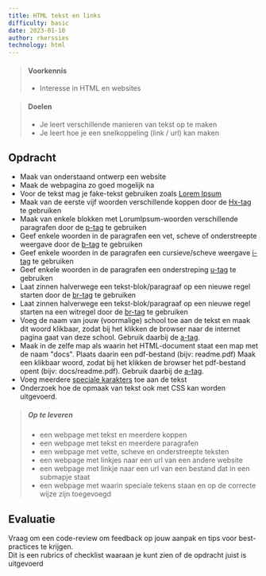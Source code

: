 ```yaml
---
title: HTML tekst en links
difficulty: basic
date: 2023-01-10
author: rkerssies
technology: html
---
```


> #### Voorkennis
> * Interesse in HTML en websites

> #### Doelen
> * Je leert verschillende manieren van tekst op te maken
> * Je leert hoe je een snelkoppeling (link / url) kan maken


## Opdracht
* Maak van onderstaand ontwerp een website
* Maak de webpagina zo goed mogelijk na
* Voor de tekst mag je fake-tekst gebruiken zoals [Lorem Ipsum](https://www.lipsum.com/)
* Maak van de eerste vijf woorden verschillende koppen door de [Hx-tag](https://www.w3schools.com/html/html_headings.asp) te gebruiken
* Maak van enkele blokken met LorumIpsum-woorden verschillende paragrafen door de [p-tag](https://www.w3schools.com/html/html_paragraphs.asp) te gebruiken
* Geef enkele woorden in de paragrafen een vet, scheve of onderstreepte weergave door de [b-tag](https://www.w3schools.com/tags/tag_b.asp) te gebruiken
* Geef enkele woorden in de paragrafen een cursieve/scheve weergave  [i-tag](https://www.w3schools.com/tags/tag_i.asp) te gebruiken
* Geef enkele woorden in de paragrafen een onderstreping  [u-tag](https://www.w3schools.com/tags/tag_u.asp) te gebruiken
* Laat zinnen halverwege een tekst-blok/paragraaf op een nieuwe regel starten door de [br-tag](https://www.w3schools.com/tags/tag_br.asp) te gebruiken
* Laat zinnen halverwege een tekst-blok/paragraaf op een nieuwe regel starten na een witregel door de [br-tag](https://www.w3schools.com/tags/tag_br.asp) te gebruiken
* Voeg de naam van jouw (voormalige) school toe aan de tekst en maak dit woord klikbaar, zodat bij het klikken de browser naar de internet pagina gaat van deze school. 
Gebruik daarbij de [a-tag](https://www.w3schools.com/tags/tag_a.asp).
* Maak in de zelfe map als waarin het HTML-document staat een map met de naam "docs". Plaats daarin een pdf-bestand (bijv: readme.pdf)
Maak een klikbaar woord, zodat bij het klikken de browser het pdf-bestand opent (bijv: docs/readme.pdf). 
Gebruik daarbij de [a-tag](https://www.w3schools.com/tags/tag_a.asp).
* Voeg meerdere [speciale karakters](https://www.w3schools.com/html/html_symbols.asp) toe aan de tekst
* Onderzoek hoe de opmaak van tekst ook met CSS kan worden uitgevoerd. 

> ##### Op te leveren
> * een webpage met tekst en meerdere koppen 
> * een webpage met tekst en meerdere paragrafen
> * een webpage met vette, scheve en onderstreepte teksten
> * een webpage met linkjes naar een url van een andere website
> * een webpage met linkje naar een url van een bestand dat in een submapje staat
> * een webpage met waarin speciale tekens staan en op de correcte wijze zijn toegevoegd  

## Evaluatie
Vraag om een code-review om feedback op jouw aanpak en tips voor best-practices te krijgen.<br>
Dit is een rubrics of checklist waaraan je kunt zien of de opdracht juist is uitgevoerd


